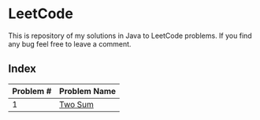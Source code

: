 # LeetCode
This is repository of my solutions in Java to LeetCode problems. If you find any bug feel free to leave a comment.

## Index
| Problem # | Problem Name |
| --- | --- |
| 1   | [Two Sum](src/main/java/me/swapnilgaikwad/leetcode/TwoSum.java)
